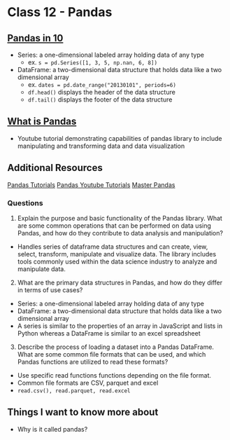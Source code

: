 # Class 12 - Pandas

## [Pandas in 10](https://pandas.pydata.org/pandas-docs/stable/user_guide/10min.html)

- Series: a one-dimensional labeled array holding data of any type
    - ex. ```s = pd.Series([1, 3, 5, np.nan, 6, 8])```
- DataFrame: a two-dimensional data structure that holds data like a two dimensional array
    - ex. ```dates = pd.date_range("20130101", periods=6)```
    - ```df.head()``` displays the header of the data structure
    - ```df.tail()``` displays the footer of the data structure

## [What is Pandas](https://www.youtube.com/watch?v=dcqPhpY7tWk&t=391s)

- Youtube tutorial demonstrating capabilities of pandas library to include manipulating and transforming data and data visualization

## Additional Resources

[Pandas Tutorials](https://pandas.pydata.org/pandas-docs/stable/getting_started/intro_tutorials/index.html)
[Pandas Youtube Tutorials](https://www.youtube.com/playlist?list=PL-osiE80TeTsWmV9i9c58mdDCSskIFdDS)
[Master Pandas](https://towardsdatascience.com/be-a-more-efficient-data-scientist-today-master-pandas-with-this-guide-ea362d27386)

### Questions

1. Explain the purpose and basic functionality of the Pandas library. What are some common operations that can be performed on data using Pandas, and how do they contribute to data analysis and manipulation?

- Handles series of dataframe data structures and can create, view, select, transform, manipulate and visualize data. The library includes tools commonly used within the data science industry to analyze and manipulate data.

2. What are the primary data structures in Pandas, and how do they differ in terms of use cases?

- Series: a one-dimensional labeled array holding data of any type
- DataFrame: a two-dimensional data structure that holds data like a two dimensional array
- A series is similar to the properties of an array in JavaScript and lists in Python whereas a DataFrame is similar to an excel spreadsheet

3. Describe the process of loading a dataset into a Pandas DataFrame. What are some common file formats that can be used, and which Pandas functions are utilized to read these formats?

- Use specific read functions functions depending on the file format.
- Common file formats are CSV, parquet and excel
- ```read.csv(), read.parquet, read.excel```

## Things I want to know more about
- Why is it called pandas?